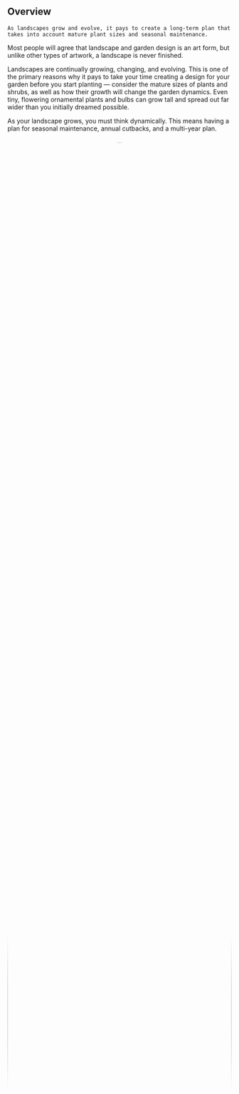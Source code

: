 ## Overview
```
As landscapes grow and evolve, it pays to create a long-term plan that takes into account mature plant sizes and seasonal maintenance.
```
Most people will agree that landscape and garden design is an art form, but unlike other types of artwork, a landscape is never finished.

Landscapes are continually growing, changing, and evolving. This is one of the primary reasons why it pays to take your time creating a design for your garden before you start planting — consider the mature sizes of plants and shrubs, as well as how their growth will change the garden dynamics. Even tiny, flowering ornamental plants and bulbs can grow tall and spread out far wider than you initially dreamed possible.

As your landscape grows, you must think dynamically. This means having a plan for seasonal maintenance, annual cutbacks, and a multi-year plan.

###

<img src="https://article.picturethisai.com/wp-content/uploads/2021/07/1-13.jpg?w=620" width="100%" style="border-radius:50%">

###

## Plan Ahead
When you first design your garden, use graph paper and make a drawing to scale so that you can sketch out where everything will go.

Calculate the mature sizes of the plants you have chosen, and draw them in at the mature size. This will help you to make sure there is enough space to accommodate the plants you want.

###

<img src="https://article.picturethisai.com/wp-content/uploads/2021/07/2-15.jpg?w=620" width="100%" style="border-radius:50%">

###

As Your Landscape Grows, Think Dynamically
Think about the flowering seasons and fall colors, and draw out your garden in every season. You don’t have to be a great artist, just think in colors, shapes, and sizes.

Look at where the shrubs and trees will cast shade, and plan for how that will change the garden as they grow. The more you plan in advance, the easier it will be for you to make decisions about the landscape as it grows and changes.

###

<img src="https://article.picturethisai.com/wp-content/uploads/2021/07/iStock-162897459.jpg?w=620" width="100%" style="border-radius:50%">

###


## Shape and Manicure
In addition to designing a landscape with the mature sizes of plants in mind, you should also consider how you may want to shape shrubs and ornamental trees as the landscape matures.

As shrubs and ornamental trees grow, they can become unruly and cast shade onto understory plants, affecting their growth and flowering. Cutting them back will keep the landscape in balance and can add a beautiful overall design element.

As Your Landscape Grows, Think Dynamically

###

<img src="https://article.picturethisai.com/wp-content/uploads/2021/07/3-15.jpg?w=620" width="100%" style="border-radius:50%;">

###

There are many different methods for manicuring ornamental trees — from pollarding to topiary — so look at the different ways that you can mold them to fit into your aesthetic.

Shaping small trees and shrubs isn’t only practical, it adds geometry, whimsy, and stronger lines to your landscape


## Multiply, Divide, and Add
Just as a family might add an extra bedroom to their home when they have another child, you should consider expanding your garden beds over time to make room for new plants and to adjust for the growth of older, more mature ones.

Some of this expansion will happen naturally — for instance, with flowering bulbs that multiply over time. Every few years, bulbs like to be divided, which means digging them up and removing half or more of them to create space for the bulbs to thrive.

As Your Landscape Grows, **Think Dynamically**

###

<img src="https://article.picturethisai.com/wp-content/uploads/2021/07/3-15.jpg?w=620" width="100%" style="border-radius:50%;">

###

While this can be a great opportunity to share with friends and neighbors, it also means that you can increase the number of bulbs in your garden — often by expanding existing flower beds or creating new ones.

If you are running out of flower bed space, you might want to consider giving up some of your lawn to create larger planting areas that leave only pathways between planted areas. 

